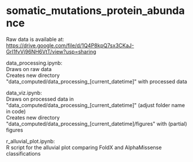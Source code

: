 # somatic_mutations_protein_abundance

Raw data is available at:  
https://drive.google.com/file/d/1Q4P8kpQ7sx3CKaJ-GrI1fvVj96NH6VtT/view?usp=sharing

data_processing.ipynb:  
Draws on raw data  
Creates new directory "data_computed/data_processing_[current_datetime]" with processed data

data_viz.ipynb:  
Draws on processed data in "data_computed/data_processing_[current_datetime]" (adjust folder name in code)  
Creates new directory "data_computed/data_processing_[current_datetime]/figures" with (partial) figures

r_alluvial_plot.ipynb:  
R script for the alluvial plot comparing FoldX and AlphaMissense classifications
